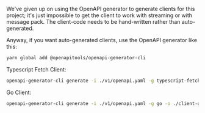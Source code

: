 We've given up on using the OpenAPI generator to generate clients for this project; it's just impossible to get the client to work with streaming or with message pack. The client-code needs to be hand-written rather than auto-generated.

Anyway, if you want auto-generated clients, use the OpenAPI generator like this:

```bash
yarn global add @openapitools/openapi-generator-cli
```

Typescript Fetch Client:
```bash
openapi-generator-cli generate -i ./v1/openapi.yaml -g typescript-fetch -o ./client-ts
```

Go Client:
```bash
openapi-generator-cli generate -i ./v1/openapi.yaml -g go -o ./client-go
```



